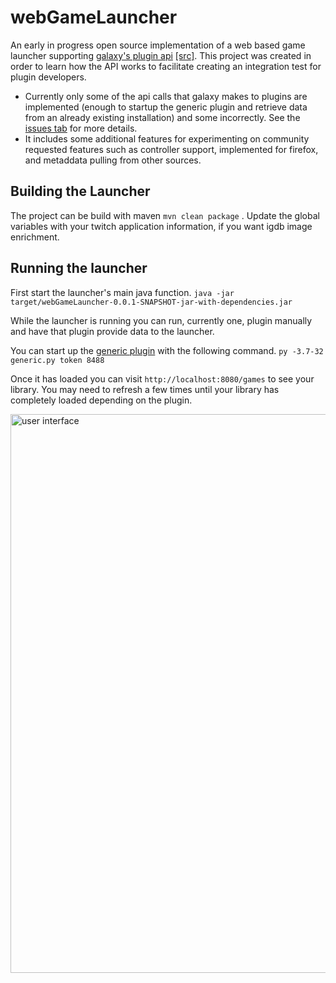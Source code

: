 # webGameLauncher
An early in progress open source implementation of a web based game launcher supporting [galaxy's plugin api](https://galaxy-integrations-python-api.readthedocs.io/en/latest/) [[src]](https://github.com/gogcom/galaxy-integrations-python-api). This project was created in order to learn how the API works to facilitate creating an integration test for plugin developers.
* Currently only some of the api calls that galaxy makes to plugins are implemented (enough to startup the generic plugin and retrieve data from an already existing installation) and some incorrectly. See the [issues tab](https://github.com/AndrewDWhite/webGameLauncher/issues) for more details.
* It includes some additional features for experimenting on community requested features such as controller support, implemented for firefox, and metaddata pulling from other sources.

## Building the Launcher
The project can be build with maven `mvn clean package` . Update the global variables with your twitch application information, if you want igdb image enrichment.

## Running the launcher
First start the launcher's main java function.
`java -jar target/webGameLauncher-0.0.1-SNAPSHOT-jar-with-dependencies.jar`

While the launcher is running you can run, currently one, plugin manually and have that plugin provide data to the launcher.

You can start up the [generic plugin](https://github.com/AndrewDWhite/GalaxyGenericImporterPlugin) with the following command.
`py -3.7-32 generic.py token 8488`

Once it has loaded you can visit `http://localhost:8080/games` to see your library. You may need to refresh a few times until your library has completely loaded depending on the plugin.

<img width="894" alt="user interface" src="https://user-images.githubusercontent.com/972757/190617998-fb50106d-ec96-42c2-b9a6-7921df6cbce4.png">
